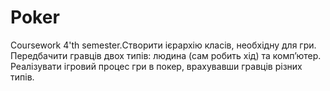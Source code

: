 # Poker
 Coursework 4'th semester.Створити ієрархію класів, необхідну для гри. Передбачити гравців двох типів: людина (сам робить хід) та комп’ютер. Реалізувати ігровий процес гри в покер, врахувавши гравців різних типів.

